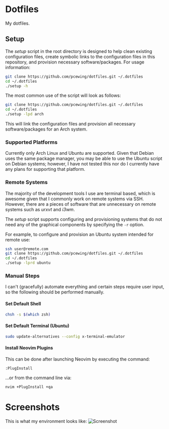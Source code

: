 # Dotfiles
My dotfiles.

## Setup
The *setup* script in the root directory is designed to help clean existing configuration files, create symbolic links to the configuration files in this repository, and provision necessary software/packages. For usage information:
```bash
git clone https://github.com/pcewing/dotfiles.git ~/.dotfiles
cd ~/.dotfiles
./setup -h
```

The most common use of the script will look as follows:
```bash
git clone https://github.com/pcewing/dotfiles.git ~/.dotfiles
cd ~/.dotfiles
./setup -lpd arch
```
This will link the configuration files and provision all necessary software/packages for an Arch system.

### Supported Platforms
Currently only Arch Linux and Ubuntu are supported. Given that Debian uses the same package manager, you may be able to use the Ubuntu script on Debian systems; however, I have not tested this nor do I currently have any plans for supporting that platform.

### Remote Systems
The majority of the development tools I use are terminal based, which is awesome given that I commonly work on remote systems via SSH. However, there are a pieces of software that are unnecessary on remote systems such as *urxvt* and *i3wm*.

The *setup* script supports configuring and provisioning systems that do not need any of the graphical components by specifying the `-r` option.

For example, to configure and provision an Ubuntu system intended for remote use:
```bash
ssh user@remote.com
git clone https://github.com/pcewing/dotfiles.git ~/.dotfiles
cd ~/.dotfiles
./setup -lprd ubuntu
```

### Manual Steps
I can't (gracefully) automate everything and certain steps require user input, so the following should be performed manually.

#### Set Default Shell
```bash
chsh -s $(which zsh)
```

#### Set Default Terminal (Ubuntu)
```bash
sudo update-alternatives --config x-terminal-emulator
```

#### Install Neovim Plugins
This can be done after launching Neovim by executing the command:
```
:PlugInstall
```
...or from the command line via:
```bash
nvim +PlugInstall +qa
```

# Screenshots

This is what my environment looks like:
![Screenshot](./Screenshot.png)
